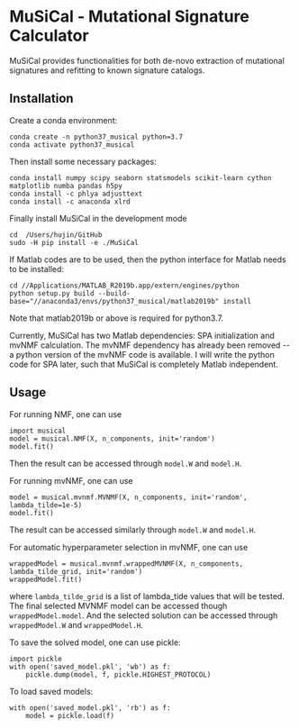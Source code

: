 # MuSiCal - Mutational Signature Calculator

MuSiCal provides functionalities for both de-novo extraction of mutational signatures and refitting to known signature catalogs.

## Installation

Create a conda environment:
```
conda create -n python37_musical python=3.7
conda activate python37_musical
```

Then install some necessary packages:
```
conda install numpy scipy seaborn statsmodels scikit-learn cython matplotlib numba pandas h5py
conda install -c phlya adjusttext
conda install -c anaconda xlrd
```

Finally install MuSiCal in the development mode
```
cd  /Users/hujin/GitHub
sudo -H pip install -e ./MuSiCal
```

If Matlab codes are to be used, then the python interface for Matlab needs to be installed:
```
cd //Applications/MATLAB_R2019b.app/extern/engines/python
python setup.py build --build-base="//anaconda3/envs/python37_musical/matlab2019b" install
```
Note that matlab2019b or above is required for python3.7.

Currently, MuSiCal has two Matlab dependencies: SPA initialization and mvNMF calculation. The mvNMF dependency has already been removed -- a python version of the mvNMF code is available. I will write the python code for SPA later, such that MuSiCal is completely Matlab independent.

## Usage
For running NMF, one can use
```
import musical
model = musical.NMF(X, n_components, init='random')
model.fit()
```
Then the result can be accessed through `model.W` and `model.H`.

For running mvNMF, one can use
```
model = musical.mvnmf.MVNMF(X, n_components, init='random', lambda_tilde=1e-5)
model.fit()
```
The result can be accessed similarly through `model.W` and `model.H`.

For automatic hyperparameter selection in mvNMF, one can use
```
wrappedModel = musical.mvnmf.wrappedMVNMF(X, n_components, lambda_tilde_grid, init='random')
wrappedModel.fit()
```
where `lambda_tilde_grid` is a list of lambda_tide values that will be tested. The final selected MVNMF model can be accessed though `wrappedModel.model`. And the selected solution can be accessed through `wrappedModel.W` and `wrappedModel.H`.

To save the solved model, one can use pickle:
```
import pickle
with open('saved_model.pkl', 'wb') as f:
    pickle.dump(model, f, pickle.HIGHEST_PROTOCOL)
```
To load saved models:
```
with open('saved_model.pkl', 'rb') as f:
    model = pickle.load(f)
```
